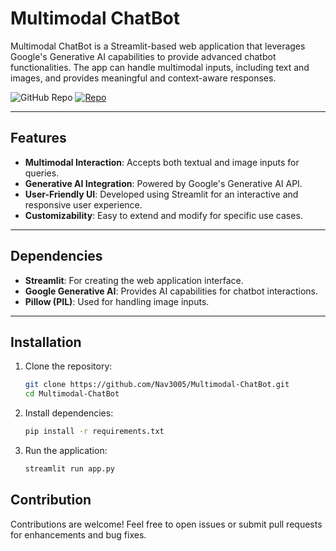 # Multimodal ChatBot

Multimodal ChatBot is a Streamlit-based web application that leverages Google's Generative AI capabilities to provide advanced chatbot functionalities. The app can handle multimodal inputs, including text and images, and provides meaningful and context-aware responses.

![GitHub Repo](https://img.shields.io/badge/GitHub-Nav3005-blue?logo=github) [![Repo](https://img.shields.io/badge/Repo-green?logo=github)](https://github.com/Nav3005/Multimodal-ChatBot)

---

## Features

- **Multimodal Interaction**: Accepts both textual and image inputs for queries.
- **Generative AI Integration**: Powered by Google's Generative AI API.
- **User-Friendly UI**: Developed using Streamlit for an interactive and responsive user experience.
- **Customizability**: Easy to extend and modify for specific use cases.

---

## Dependencies
-	**Streamlit**: For creating the web application interface.
-	**Google Generative AI**: Provides AI capabilities for chatbot interactions.
-	**Pillow (PIL)**: Used for handling image inputs.

---

## Installation

1. Clone the repository:
   ```bash
   git clone https://github.com/Nav3005/Multimodal-ChatBot.git
   cd Multimodal-ChatBot
   ```
2. Install dependencies:
    ```bash
    pip install -r requirements.txt
    ```
3. Run the application:
   ```bash
   streamlit run app.py
   ```
## Contribution 
Contributions are welcome! Feel free to open issues or submit pull requests for enhancements and bug fixes.
